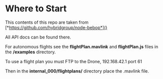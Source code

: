 # Where to Start

This contents of this repo are taken from
[*https://github.com/hybridgroup/node-bebop*]()

All API docs can be found there.

For autonomous flights see the **flightPlan.mavlink** and **flightPlan.js** files in the **/examples** directory.

To use a flight plan you must FTP to the Drone, 192.168.42.1 port 61

Then in the **internal_000/flightplans/** directory place the .mavlink file.
